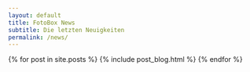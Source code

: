 ```yaml
---
layout: default
title: FotoBox News
subtitle: Die letzten Neuigkeiten
permalink: /news/
---
```

<section id="blogposts" class="bg-light">
    <!-- Main Content -->
    <div class="container">
        <div class="row">
            <div class="col-lg-8 col-lg-offset-2 text-center">
{% for post in site.posts %}
	{% include post_blog.html %}
{% endfor %}
            </div>
        </div>
    </div>
</section>
